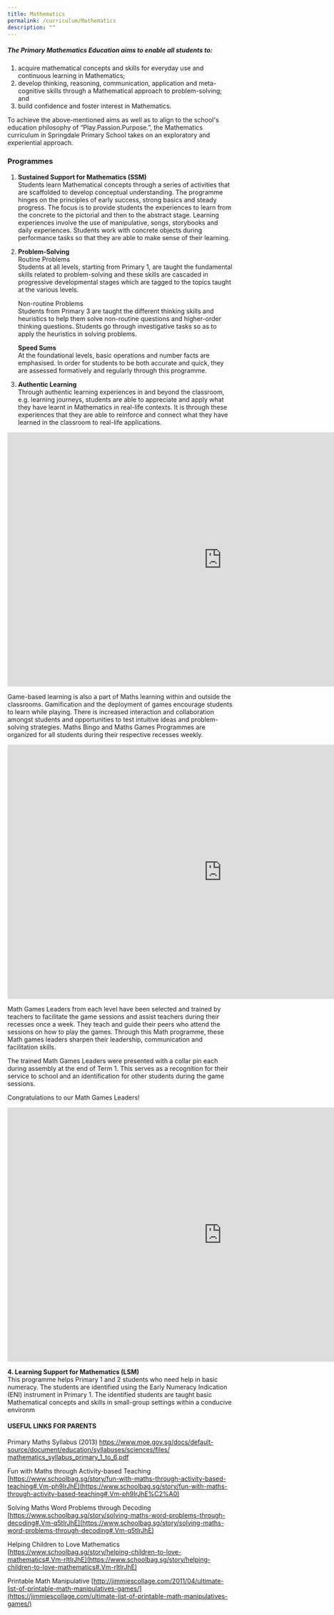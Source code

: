 ```yaml
---
title: Mathematics
permalink: /curriculum/Mathematics
description: ""
---
```

##### The Primary Mathematics Education aims to enable all students to:

1.  acquire mathematical concepts and skills for everyday use and continuous learning&nbsp;in Mathematics;
2.  develop thinking, reasoning, communication, application and meta-cognitive skills&nbsp;through a Mathematical approach&nbsp;to problem-solving; and
3.  build confidence and foster interest in Mathematics.

To achieve the above-mentioned aims as well as to align to the school's education philosophy of “Play.Passion.Purpose.”, the Mathematics curriculum in Springdale Primary School takes on an exploratory and experiential approach.  
  

### **Programmes**

1.  **Sustained Support for Mathematics (SSM)**  
    Students learn Mathematical concepts through a series of activities that are scaffolded to develop conceptual understanding. The programme hinges on the principles of early success, strong basics and steady progress. The focus is to provide students the experiences to learn from the concrete to the pictorial and then to the abstract stage. Learning experiences involve the use of manipulative, songs, storybooks and daily experiences. Students work with concrete objects during performance tasks so that they are able to make sense of their learning.  
      
    
2.  **Problem-Solving**  
    Routine Problems  
    Students at all levels, starting from Primary 1, are taught the fundamental skills related to problem-solving and these skills are cascaded in progressive developmental stages which are tagged to the topics taught at the various levels.&nbsp;  
      
    Non-routine Problems  
    Students from Primary 3 are taught the different thinking skills and heuristics to help them solve non-routine questions and higher-order thinking questions. Students go through investigative tasks so as to apply the heuristics in solving problems.&nbsp;  
      
    **Speed Sums**  
    At the foundational levels, basic operations and number facts are emphasised. In order for students to be both accurate and quick, they are assessed formatively and regularly through this programme.  
      
    
3.  **Authentic Learning**  
    Through authentic learning experiences in and beyond the classroom, e.g. learning journeys, students are able to appreciate and apply what they have learnt in Mathematics in real-life contexts. It is through these experiences that they are able to reinforce and connect what they have learned in the classroom to real-life applications.
		
<iframe src="https://docs.google.com/presentation/d/e/2PACX-1vRDYdEyv9QrsGEhcFsPm3wF_KDz6rLAUmse7-FhadGDTZ8etmFdeCVSlTDxmIm1444GO-tZmHdh5Suo/embed?start=false&amp;loop=false&amp;delayms=3000" frameborder="0" width="960" height="569" allowfullscreen="true"></iframe>

Game-based learning is also a part of Maths learning within and outside the classrooms. Gamification and the deployment of games encourage students to learn while playing. There is increased interaction and collaboration amongst students and opportunities to test intuitive ideas and problem-solving strategies. Maths Bingo and Maths Games Programmes are organized for all students during their respective recesses weekly.

<iframe src="https://docs.google.com/presentation/d/e/2PACX-1vQO1fiw55U_3LgZkkREEEa0niluLnTBqhLzeNCu5rN2TVX8OIXiLp0T9pVVTb5mB6DHBIzQg308TYBd/embed?start=false&amp;loop=false&amp;delayms=3000" frameborder="0" width="960" height="569" allowfullscreen="true"></iframe>

Math Games Leaders from each level have been selected and trained by teachers to facilitate the game sessions and assist teachers during their recesses once a week. They teach and guide their peers who attend the sessions on how to play the games. Through this Math programme, these Math games leaders sharpen their leadership, communication and facilitation skills.&nbsp;

The trained Math Games Leaders were presented with a collar pin each during assembly at the end of Term 1. This serves as a recognition for their service to school and an identification for other students during the game sessions.

Congratulations to our Math Games Leaders!

<iframe allowfullscreen="true" height="569" width="960" frameborder="0" src="https://docs.google.com/presentation/d/e/2PACX-1vRTBj_ipObmWKpQszQW1GL-AZGEOI4qjHb0JoWFehAHsYSnnQbm1bEtn2apS3GbikGozBgj1XUD5KhC/embed?start=false&amp;loop=false&amp;delayms=3000"></iframe>

**4. Learning Support for Mathematics (LSM)**  
This programme helps Primary 1 and 2 students who need help in basic numeracy. The students are identified using the Early Numeracy Indication (ENI) instrument in Primary 1. The identified students are taught basic Mathematical concepts and skills in small-group settings within a conducive environm  

#### **USEFUL LINKS FOR PARENTS**

Primary Maths Syllabus (2013)
[https://www.moe.gov.sg/docs/default-source/document/education/syllabuses/sciences/files/  
mathematics\_syllabus\_primary\_1\_to\_6.pdf](https://www.moe.gov.sg/docs/default-source/document/education/syllabuses/sciences/files/mathematics_syllabus_primary_1_to_6.pdf)

Fun with Maths through Activity-based Teaching
[https://www.schoolbag.sg/story/fun-with-maths-through-activity-based-teaching#.Vm-ph9IrJhE](https://www.schoolbag.sg/story/fun-with-maths-through-activity-based-teaching#.Vm-ph9IrJhE%C2%A0)

Solving Maths Word Problems through Decoding
[https://www.schoolbag.sg/story/solving-maths-word-problems-through-decoding#.Vm-q5tIrJhE](https://www.schoolbag.sg/story/solving-maths-word-problems-through-decoding#.Vm-q5tIrJhE)

Helping Children to Love Mathematics
[https://www.schoolbag.sg/story/helping-children-to-love-mathematics#.Vm-rItIrJhE](https://www.schoolbag.sg/story/helping-children-to-love-mathematics#.Vm-rItIrJhE)

Printable Math Manipulative
[http://jimmiescollage.com/2011/04/ultimate-list-of-printable-math-manipulatives-games/](https://jimmiescollage.com/ultimate-list-of-printable-math-manipulatives-games/)